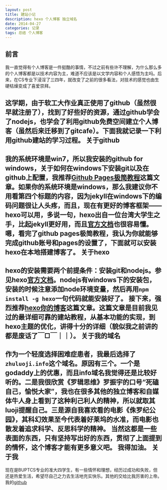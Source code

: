 ```yaml
---
layout: post
title: 建站小记
description: hexo 个人博客 独立域名
date: 2014-04-27
categories: 记录
tags: 总结 个人博客
---
```

前言
---
我一直觉得有个人博客是一件挺酷的事情，不过之前有些许不理解，为什么那么多的个人博客都是以技术内容为主，难道不应该是以文学内容和个人感悟为主吗。后来，在CS专业下浸淫了三四年，就改变了之前的很多看法，对技术的感觉也由生硬枯燥变成了喜爱崇拜。
<!--more-->
这学期，由于软工大作业真正使用了github（虽然很早就注册了），找到了好些好的资源，通过github学会了nodejs，也学会了利用github免费空间建立个人博客（虽然后来迁移到了gitcafe）。下面我就记录一下利用github建站的学习过程。
关于github
---
我的系统环境是win7，所以我安装的github for windows，关于如何在windows下安装git以及在github上配置，我推荐[Github Pages极简教程](http://www.360doc.com/content/12/0421/09/1016783_205350218.shtml)这篇文章。如果你的系统环境是windows，那么我建议你不用看第四个标题的内容，因为jekyll在windows下的编码问题很让人头疼，而且，现在有更好的博客框架——hexo可以用，多说一句，hexo出自一位台湾大学生之手，比起jekyll更好用，而且[官方文档](http://hexo.io/docs/)也很容易懂。
嗯，看完了github pages极简教程，我认为你就能够完成github账号和pages的设置了，下面就可以安装hexo在本地搭建博客了。
关于hexo
---
hexo的安装需要两个前提条件：安装git和nodejs。参见hexo[官方文档](http://hexo.io/docs/)。nodejs有windows下的安装包，安装的时候注意添加node环境变量，然后再用```npm install -g hexo```一句代码就能安装好了。
接下来，强烈推荐[hexo你的博客](http://ibruce.info/2013/11/22/hexo-your-blog/)这篇文章。这篇文章是目前我见过的最详细可靠的建站教程，从基本功能的实现，到hexo主题的优化，讲得十分的详细（__貌似我之前讲的都是废话了￣□￣｜｜__）。
关于我的域名
---
作为一个轻度选择困难症患者，我最后选择了```zhuluoji.info```这个域名。原因有三个。一个是godaddy上的优惠，而且info域名我觉得还是比较好听的。二是我很欣赏《罗辑思维》罗振宇的口号“死磕自己，愉悦大家”，我也在很多其他的独立博客和自媒体牛人身上看到了这种利己利人的精神，所以就取其luoji提醒自己。三是源自我喜欢看的电影《侏罗纪公园》，其科幻效果至今代表着好莱坞的水准，而电影也散发着追求科学、反思科学的精神。
当然这都是一些表面的东西，只有坚持写出好的东西，贯彻了上面提到的情怀，这个博客才能有更多意义吧。
我得加油。
关于我
---
现在是BUPTCS专业的准大四学生，有一些情怀和理想，经历过成功和失败，但还是热爱生活，希望尽自己之力去生活地充实快乐。其他的交给比我厉害的上帝。
我的[github](https://github.com/Professor-Z)
